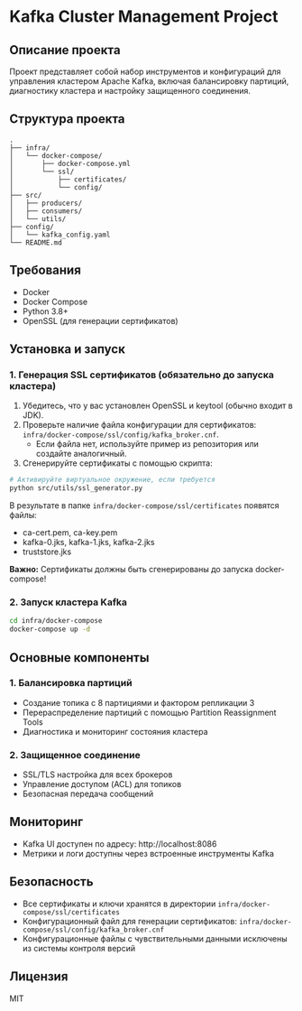 # Kafka Cluster Management Project

## Описание проекта
Проект представляет собой набор инструментов и конфигураций для управления кластером Apache Kafka, включая балансировку партиций, диагностику кластера и настройку защищенного соединения.

## Структура проекта
```
.
├── infra/
│   └── docker-compose/
│       ├── docker-compose.yml
│       └── ssl/
│           ├── certificates/
│           └── config/
├── src/
│   ├── producers/
│   ├── consumers/
│   └── utils/
├── config/
│   └── kafka_config.yaml
└── README.md
```

## Требования
- Docker
- Docker Compose
- Python 3.8+
- OpenSSL (для генерации сертификатов)

## Установка и запуск

### 1. Генерация SSL сертификатов (обязательно до запуска кластера)

1. Убедитесь, что у вас установлен OpenSSL и keytool (обычно входит в JDK).
2. Проверьте наличие файла конфигурации для сертификатов: `infra/docker-compose/ssl/config/kafka_broker.cnf`.
   - Если файла нет, используйте пример из репозитория или создайте аналогичный.
3. Сгенерируйте сертификаты с помощью скрипта:

```bash
# Активируйте виртуальное окружение, если требуется
python src/utils/ssl_generator.py
```

В результате в папке `infra/docker-compose/ssl/certificates` появятся файлы:
- ca-cert.pem, ca-key.pem
- kafka-0.jks, kafka-1.jks, kafka-2.jks
- truststore.jks

**Важно:** Сертификаты должны быть сгенерированы до запуска docker-compose!

### 2. Запуск кластера Kafka
```bash
cd infra/docker-compose
docker-compose up -d
```

## Основные компоненты

### 1. Балансировка партиций
- Создание топика с 8 партициями и фактором репликации 3
- Перераспределение партиций с помощью Partition Reassignment Tools
- Диагностика и мониторинг состояния кластера

### 2. Защищенное соединение
- SSL/TLS настройка для всех брокеров
- Управление доступом (ACL) для топиков
- Безопасная передача сообщений

## Мониторинг
- Kafka UI доступен по адресу: http://localhost:8086
- Метрики и логи доступны через встроенные инструменты Kafka

## Безопасность
- Все сертификаты и ключи хранятся в директории `infra/docker-compose/ssl/certificates`
- Конфигурационный файл для генерации сертификатов: `infra/docker-compose/ssl/config/kafka_broker.cnf`
- Конфигурационные файлы с чувствительными данными исключены из системы контроля версий

## Лицензия
MIT